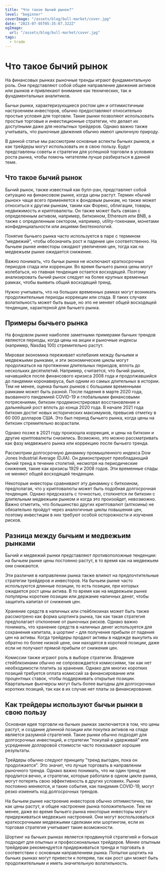 ```yaml
---
title: "Что такое бычий рынок?"
level: "beginner"
coverImage: "/assets/blog/bull-market/cover.jpg"
date: "2023-07-05T05:35:07.322Z"
ogImage:
  url: "/assets/blog/bull-market/cover.jpg"
tags:
  - trade
---
```

# Что такое бычий рынок
На финансовых рынках рыночные тренды играют фундаментальную роль. Они представляют собой общее направление движения активов или рынков и привлекают внимание как технических, так и фундаментальных аналитиков.

Бычьи рынки, характеризующиеся ростом цен и оптимистичным настроением инвесторов, обычно предоставляют относительно простые условия для торговли. Такие рынки позволяют использовать простые торговые и инвестиционные стратегии, что делает их доступными даже для неопытных трейдеров. Однако важно также учитывать, что рыночные движения обычно имеют цикличную природу.

В данной статье мы рассмотрим основные аспекты бычьих рынков, и как трейдеры могут использовать их в свою пользу. Будут представлены советы и стратегии для успешной торговли в условиях роста рынка, чтобы помочь читателям лучше разбираться в данной теме.

## Что такое бычий рынок
  
Бычий рынок, также известный как булл-ран, представляет собой ситуацию на финансовом рынке, когда цены растут. Термин «бычий рынок» чаще всего применяется к фондовым рынкам, но также может относиться к другим рынкам, таким как Форекс, облигации, товары, недвижимость и криптовалюты. Он также может быть связан с определенным активом, например, биткоином, Ethereum или BNB, а также с определенным сектором, например, utility-токенами, монетами конфиденциальности или акциями биотехнологий.

Понятие бычьего рынка часто используется в паре с термином "медвежий", чтобы обозначить рост и падение цен соответственно. На бычьем рынке инвесторы ожидают увеличения цен, тогда как на медвежьем рынке ожидается снижение.

Важно понимать, что бычьи рынки не исключают краткосрочных периодов спада или коррекции. Во время бычьего рынка цены могут колебаться, но главная тенденция остается восходящей. Поэтому анализировать бычий рынок следует на более крупных временных рамках, чтобы выявить общий восходящий тренд.

Нужно учитывать, что на больших временных рамках могут возникать продолжительные периоды коррекции или спада. В таких случаях волатильность может быть выше, но это не меняет общей восходящей тенденции, характерной для бычьего рынка.

## Примеры бычьего рынка
На фондовом рынке наиболее заметными примерами бычьих трендов являются периоды, когда цены на акции и рыночные индексы (например, Nasdaq 100) стремительно растут.

Мировая экономика переживает колебания между бычьими и медвежьими рынками, и эти экономические циклы могут продолжаться на протяжении длительных периодов, вплоть до нескольких десятилетий. Например, считается, что бычий рынок, начавшийся после финансового кризиса 2008 года и продолжавшийся до пандемии коронавируса, был одним из самых длительных в истории. Тем не менее, оценка бычьих рынков с большими временными рамками может быть разной. После падения в марте 2020 года, вызванного пандемией COVID-19 и глобальными финансовыми потрясениями, биткоин продемонстрировал восстановление и дальнейший рост вплоть до конца 2020 года. В начале 2021 года биткоин достиг новых исторических максимумов, превысив отметку в 60 000 долларов США. Это был период бычьего рынка, когда цены на биткоин стремительно возрастали.

Однако позже в 2021 году произошла коррекция, и цены на биткоин и другие криптовалюты снизились. Возможно, это можно рассматривать как фазу медвежьего рынка или коррекцию после бычьего тренда.

Рассмотрим долгосрочную динамику промышленного индекса Dow Jones Industrial Average (DJIA). Он демонстрирует преобладающий бычий тренд в течение столетий, несмотря на периодические снижения, такие как кризисы 1929 и 2008 годов. Эти временные спады не меняют общей восходящей тенденции.

Некоторые инвесторы сравнивают эту динамику с биткоином, предполагая, что у криптовалюты может быть подобная долгосрочная тенденция. Однако предсказать с точностью, столкнется ли биткоин с длительным медвежьим рынком и когда это произойдет, невозможно. Важно отметить, что большинство других криптовалют (алткоины) не обязательно пройдут через аналогичные циклы повышения цен, поэтому инвестиции в них требуют особой осторожности и изучения рисков.

## Разница между бычьим и медвежьим рынками
Бычий и медвежий рынки представляют противоположные тенденции: на бычьем рынке цены постоянно растут, в то время как на медвежьем они снижаются.

Эти различия в направлении рынка также влияют на предпочтительные стратегии трейдеров и инвесторов. На бычьем рынке часто используются длинные позиции, то есть позиции, при которых ожидается рост цены актива. В то время как на медвежьем рынке популярны короткие позиции или держание наличных денег, чтобы защитить капитал от снижения цен.

Хранение средств в наличных или стейблкоинах может быть также рассмотрено как форма шортинга рынка, так как такая стратегия предполагает отклонение от рыночных рисков. Однако важно понимать, что хранение средств в наличных денег используется для сохранения капитала, а шортинг – для получения прибыли от падения цен на активы. Когда трейдеры продают активы в надежде выкупить их обратно по более низкой цене, они находятся в короткой позиции, даже если не получают прямой прибыли от снижения цен.

Комиссии также играют роль в выборе стратегии. Владение стейблкоинами обычно не сопровождается комиссиями, так как нет необходимости платить за хранение. Однако для многих коротких позиций требуется оплата комиссий за финансирование или процентных ставок, чтобы поддерживать открытые позиции. Квартальные фьючерсы могут быть более выгодны для долгосрочных коротких позиций, так как в их случае нет платы за финансирование.

## Как трейдеры используют бычьи рынки в свою пользу
Основная идея торговли на бычьих рынках заключается в том, что цены растут, и создание длинной позиции или покупка активов на спаде является разумной стратегией. Такие рынки обычно подходят для долгосрочных инвестиций, и стратегии "покупай и удерживай" или усреднение долларовой стоимости часто показывают хорошие результаты.

Трейдеры обычно следуют принципу "тренд выгоден, пока он продолжается". Это значит, что лучше торговать в направлении рыночного тренда. Однако важно понимать, что ни один тренд не продлится вечно, и стратегии, которые работали в одном цикле рынка, могут потерять свою эффективность в других условиях. Рынки постоянно меняются, и такие события, как пандемия COVID-19, могут резко изменить ход долгосрочных трендов.

На бычьем рынке настроение инвесторов обычно оптимистично, так как цены растут, и общее настроение рынка положительное. Тем не менее, даже во время бычьего рынка некоторые инвесторы могут придерживаться медвежьих настроений. Они могут воспользоваться краткосрочными медвежьими сделками или шортингом, если их торговая стратегия учитывает такие возможности.

Шортинг на бычьих рынках является продвинутой стратегией и больше подходит для опытных и профессиональных трейдеров. Менее опытным трейдерам рекомендуется придерживаться тренда и торговать в соответствии с основным направлением рынка. Попытки шортить на бычьих рынках могут привести к потерям, так как рост цен может быть продолжительным и иметь значительную волатильность.


<!--stackedit_data:
eyJoaXN0b3J5IjpbLTExNTY0MjczMl19
-->